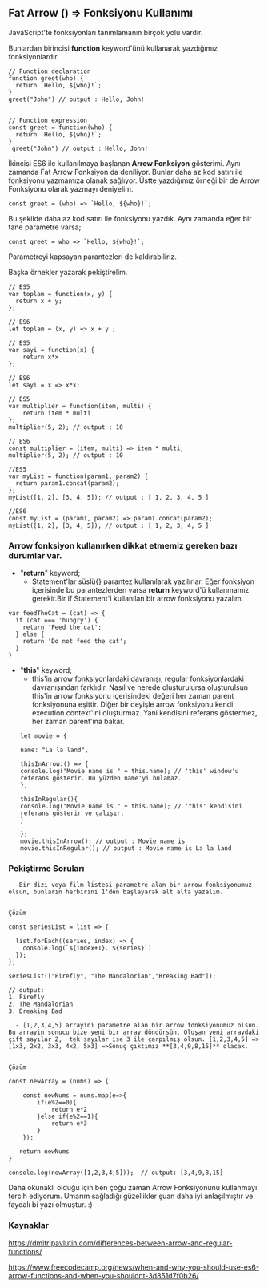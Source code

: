 ## Fat Arrow () => Fonksiyonu Kullanımı

JavaScript'te fonksiyonları tanımlamanın birçok yolu vardır.

Bunlardan birincisi **function** keyword'ünü kullanarak yazdığımız fonksiyonlardır.

```
// Function declaration
function greet(who) {
  return `Hello, ${who}!`;
}
greet("John") // output : Hello, John!


// Function expression
const greet = function(who) {
  return `Hello, ${who}!`;
}
 greet("John") // output : Hello, John!
```
İkincisi ES6 ile kullanılmaya başlanan **Arrow Fonksiyon** gösterimi. Aynı zamanda Fat Arrow Fonksiyon da deniliyor. Bunlar daha az kod satırı ile fonksiyonu yazmamıza olanak sağlıyor. Üstte yazdığımız örneği bir de Arrow Fonksiyonu olarak yazmayı deniyelim.
```
const greet = (who) => `Hello, ${who}!`;
```
Bu şekilde daha az kod satırı ile fonksiyonu yazdık. Aynı zamanda eğer bir tane parametre varsa;
```
const greet = who => `Hello, ${who}!`;
```
Parametreyi kapsayan parantezleri de kaldırabiliriz.

Başka örnekler yazarak pekiştirelim.
```
// ES5
var toplam = function(x, y) {
  return x + y;
};

// ES6
let toplam = (x, y) => x + y ;
```
```
// ES5
var sayi = function(x) {
    return x*x
};

// ES6
let sayi = x => x*x;
```
```
// ES5
var multiplier = function(item, multi) {
    return item * multi
};
multiplier(5, 2); // output : 10

// ES6
const multiplier = (item, multi) => item * multi;
multiplier(5, 2); // output : 10
```
```
//ES5
var myList = function(param1, param2) {
  return param1.concat(param2);
};
myList([1, 2], [3, 4, 5]); // output : [ 1, 2, 3, 4, 5 ]

//ES6
const myList = (param1, param2) => param1.concat(param2);
myList([1, 2], [3, 4, 5]); // output : [ 1, 2, 3, 4, 5 ]
```
### Arrow fonksiyon kullanırken dikkat etmemiz gereken bazı durumlar var.

- "**return**" keyword;
    * Statement'lar süslü{} parantez kullanılarak yazılırlar. Eğer fonksiyon içerisinde bu parantezlerden varsa **return** keyword'ü kullanmamız gerekir.Bir if Statement'i kullanılan bir arrow fonksiyonu yazalım.
```
var feedTheCat = (cat) => {
  if (cat === 'hungry') {
    return 'Feed the cat';
  } else {
    return 'Do not feed the cat';
  }
}
```
- "**this**" keyword;
    * this'in arrow fonksiyonlardaki davranışı, regular fonksiyonlardaki davranışından farklıdır. Nasıl ve nerede oluşturulursa oluşturulsun this'in arrow fonksiyonu içerisindeki değeri her zaman parent fonksiyonuna eşittir. Diğer bir deyişle arrow fonksiyonu kendi execution context'ini oluşturmaz. Yani kendisini referans göstermez, her zaman parent'ına bakar.
    ```
    let movie = { 

    name: "La la land",

    thisInArrow:() => { 
    console.log("Movie name is " + this.name); // 'this' window'u referans gösterir. Bu yüzden name'yi bulamaz.
    }, 

    thisInRegular(){ 
    console.log("Movie name is " + this.name); // 'this' kendisini referans gösterir ve çalışır.
    } 

   };
   movie.thisInArrow(); // output : Movie name is
   movie.thisInRegular(); // output : Movie name is La la land
   ```

### Pekiştirme Soruları  

```
  -Bir dizi veya film listesi parametre alan bir arrow fonksiyonumuz olsun, bunların herbirini 1'den başlayarak alt alta yazalım.


Çözüm

const seriesList = list => {
  
  list.forEach((series, index) => {
    console.log(`${index+1}. ${series}`) 
  });
};

seriesList(["Firefly", "The Mandalorian","Breaking Bad"]);

// output:
1. Firefly
2. The Mandalorian
3. Breaking Bad

```

```
  - [1,2,3,4,5] arrayini parametre alan bir arrow fonksiyonumuz olsun. Bu arrayin sonucu bize yeni bir array döndürsün. Oluşan yeni arraydaki çift sayılar 2,  tek sayılar ise 3 ile çarpılmış olsun. [1,2,3,4,5] => [1x3, 2x2, 3x3, 4x2, 5x3] =>Sonuç çıktımız **[3,4,9,8,15]** olacak.


Çözüm

const newArray = (nums) => {

    const newNums = nums.map(e=>{      
        if(e%2==0){
            return e*2
        }else if(e%2==1){
            return e*3
        }
    });

   return newNums 
}

console.log(newArray([1,2,3,4,5]));  // output: [3,4,9,8,15]

```


Daha okunaklı olduğu için ben çoğu zaman Arrow Fonksiyonunu kullanmayı tercih ediyorum. Umarım sağladığı güzellikler şuan daha iyi anlaşılmıştır ve faydalı bi yazı olmuştur. :)



### Kaynaklar

https://dmitripavlutin.com/differences-between-arrow-and-regular-functions/

https://www.freecodecamp.org/news/when-and-why-you-should-use-es6-arrow-functions-and-when-you-shouldnt-3d851d7f0b26/
